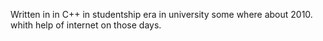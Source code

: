 Written in in C++ in studentship era in university some where about 2010. whith help of internet on those days.
